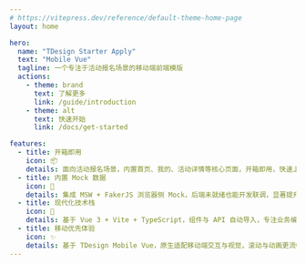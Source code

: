 ```yaml
---
# https://vitepress.dev/reference/default-theme-home-page
layout: home

hero:
  name: "TDesign Starter Apply"
  text: "Mobile Vue"
  tagline: 一个专注于活动报名场景的移动端前端模版
  actions:
    - theme: brand
      text: 了解更多
      link: /guide/introduction
    - theme: alt
      text: 快速开始
      link: /docs/get-started

features:
  - title: 开箱即用
    icon: 📦
    details: 面向活动报名场景，内置首页、我的、活动详情等核心页面，开箱即用，快速上线。
  - title: 内置 Mock 数据
    icon: 🧩
    details: 集成 MSW + FakerJS 浏览器侧 Mock，后端未就绪也能开发联调，显著提升协作效率。
  - title: 现代化技术栈
    icon: 🚀
    details: 基于 Vue 3 + Vite + TypeScript，组件与 API 自动导入，专注业务编码。
  - title: 移动优先体验
    icon: ✨
    details: 基于 TDesign Mobile Vue，原生适配移动端交互与视觉，滚动与动画更流畅。
---
```

